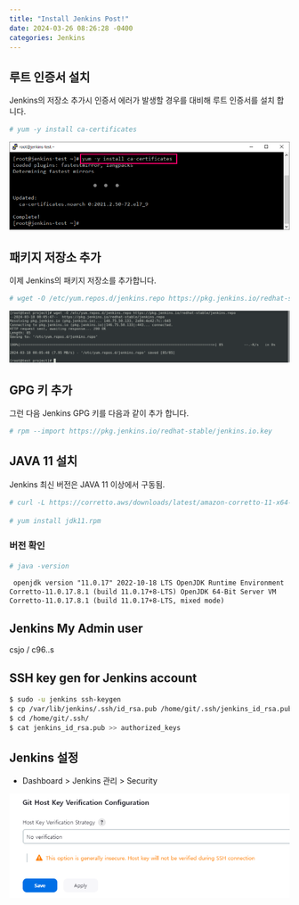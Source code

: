```yaml
---
title: "Install Jenkins Post!"
date: 2024-03-26 08:26:28 -0400
categories: Jenkins
---
```


## 루트 인증서 설치

Jenkins의 저장소 추가시 인증서 에러가 발생할 경우를 대비해 루트 인증서를 설치 합니다.

```bash
# yum -y install ca-certificates
```

![install ca-cert](<assets/images/ca_cert_install.png>)

## 패키지 저장소 추가

이제 Jenkins의 패키지 저장소를 추가합니다.

```bash
# wget -O /etc/yum.repos.d/jenkins.repo https://pkg.jenkins.io/redhat-stable/jenkins.repo
```

![Jenkins의 패키지 저장소](<assets/images/add_repo.png>)

## GPG 키 추가

그런 다음 Jenkins GPG 키를 다음과 같이 추가 합니다.

```bash
# rpm --import https://pkg.jenkins.io/redhat-stable/jenkins.io.key
```

## JAVA 11 설치

Jenkins 최신 버전은 JAVA 11 이상에서 구동됨.

```bash
# curl -L https://corretto.aws/downloads/latest/amazon-corretto-11-x64-linux-jdk.rpm -o jdk11.rpm 

# yum install jdk11.rpm 
```

### 버전 확인

 ```bash
# java -version 
```

```log
 openjdk version "11.0.17" 2022-10-18 LTS OpenJDK Runtime Environment Corretto-11.0.17.8.1 (build 11.0.17+8-LTS) OpenJDK 64-Bit Server VM Corretto-11.0.17.8.1 (build 11.0.17+8-LTS, mixed mode)
```

## Jenkins My Admin user

csjo / c96..s

## SSH key gen for Jenkins account

```bash
$ sudo -u jenkins ssh-keygen
$ cp /var/lib/jenkins/.ssh/id_rsa.pub /home/git/.ssh/jenkins_id_rsa.pub
$ cd /home/git/.ssh/
$ cat jenkins_id_rsa.pub >> authorized_keys 
```

## Jenkins 설정

- Dashboard > Jenkins 관리 > Security
  
![alt text](<assets/images/conf_jenkins.png>)